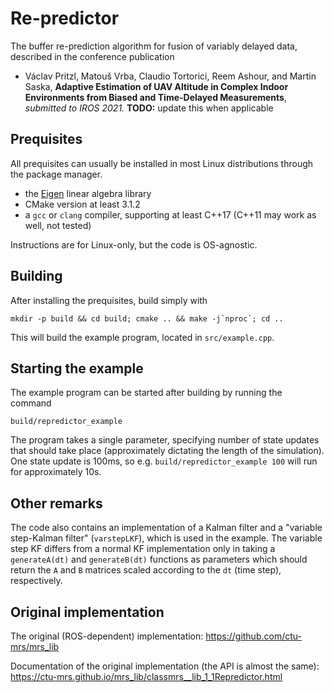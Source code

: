 # Re-predictor
The buffer re-prediction algorithm for fusion of variably delayed data, described in the conference publication
 * Václav Pritzl, Matouš Vrba, Claudio Tortorici, Reem Ashour, and Martin Saska, **Adaptive Estimation of UAV Altitude in Complex Indoor Environments from Biased and Time-Delayed Measurements**, *submitted to IROS 2021.*
**TODO:** update this when applicable 


## Prequisites
All prequisites can usually be installed in most Linux distributions through the package manager.
 * the [Eigen](https://eigen.tuxfamily.org/) linear algebra library
 * CMake version at least 3.1.2
 * a `gcc` or `clang` compiler, supporting at least C++17 (C++11 may work as well, not tested)

Instructions are for Linux-only, but the code is OS-agnostic.

## Building
After installing the prequisites, build simply with
```
mkdir -p build && cd build; cmake .. && make -j`nproc`; cd ..
```
This will build the example program, located in `src/example.cpp`.

## Starting the example
The example program can be started after building by running the command
```
build/repredictor_example
```
The program takes a single parameter, specifying number of state updates that should take place (approximately dictating the length of the simulation).
One state update is 100ms, so e.g. `build/repredictor_example 100` will run for approximately 10s.

## Other remarks
The code also contains an implementation of a Kalman filter and a "variable step-Kalman filter" (`varstepLKF`), which is used in the example.
The variable step KF differs from a normal KF implementation only in taking a `generateA(dt)` and `generateB(dt)` functions as parameters which should return the `A` and `B` matrices scaled according to the `dt` (time step), respectively.

## Original implementation
The original (ROS-dependent) implementation: https://github.com/ctu-mrs/mrs_lib

Documentation of the original implementation (the API is almost the same): https://ctu-mrs.github.io/mrs_lib/classmrs__lib_1_1Repredictor.html

